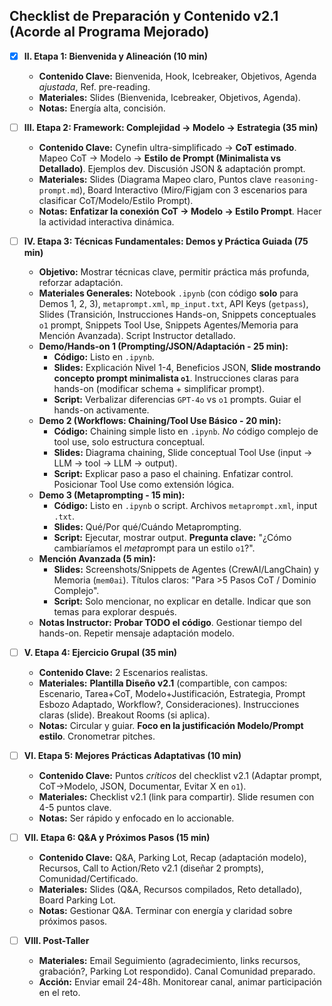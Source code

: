 ## Checklist de Preparación y Contenido v2.1 (Acorde al Programa Mejorado)

- [x] **II. Etapa 1: Bienvenida y Alineación (10 min)**
    *   **Contenido Clave:** Bienvenida, Hook, Icebreaker, Objetivos, Agenda *ajustada*, Ref. pre-reading.
    *   **Materiales:** Slides (Bienvenida, Icebreaker, Objetivos, Agenda).
    *   **Notas:** Energía alta, concisión.

- [ ] **III. Etapa 2: Framework: Complejidad -> Modelo -> Estrategia (35 min)**
    *   **Contenido Clave:** Cynefin ultra-simplificado -> **CoT estimado**. Mapeo CoT -> Modelo -> **Estilo de Prompt (Minimalista vs Detallado)**. Ejemplos dev. Discusión JSON & adaptación prompt.
    *   **Materiales:** Slides (Diagrama Mapeo claro, Puntos clave `reasoning-prompt.md`), Board Interactivo (Miro/Figjam con 3 escenarios para clasificar CoT/Modelo/Estilo Prompt).
    *   **Notas:** **Enfatizar la conexión CoT -> Modelo -> Estilo Prompt**. Hacer la actividad interactiva dinámica.

- [ ] **IV. Etapa 3: Técnicas Fundamentales: Demos y Práctica Guiada (75 min)**
    *   **Objetivo:** Mostrar técnicas clave, permitir práctica más profunda, reforzar adaptación.
    *   **Materiales Generales:** Notebook `.ipynb` (con código **solo** para Demos 1, 2, 3), `metaprompt.xml`, `mp_input.txt`, API Keys (`getpass`), Slides (Transición, Instrucciones Hands-on, Snippets conceptuales `o1` prompt, Snippets Tool Use, Snippets Agentes/Memoria para Mención Avanzada). Script Instructor detallado.
    *   **Demo/Hands-on 1 (Prompting/JSON/Adaptación - 25 min):**
        *   **Código:** Listo en `.ipynb`.
        *   **Slides:** Explicación Nivel 1-4, Beneficios JSON, **Slide mostrando concepto prompt minimalista `o1`**. Instrucciones claras para hands-on (modificar schema + simplificar prompt).
        *   **Script:** Verbalizar diferencias `GPT-4o` vs `o1` prompts. Guiar el hands-on activamente.
    *   **Demo 2 (Workflows: Chaining/Tool Use Básico - 20 min):**
        *   **Código:** Chaining simple listo en `.ipynb`. *No* código complejo de tool use, solo estructura conceptual.
        *   **Slides:** Diagrama chaining, Slide conceptual Tool Use (input -> LLM -> tool -> LLM -> output).
        *   **Script:** Explicar paso a paso el chaining. Enfatizar control. Posicionar Tool Use como extensión lógica.
    *   **Demo 3 (Metaprompting - 15 min):**
        *   **Código:** Listo en `.ipynb` o script. Archivos `metaprompt.xml`, input `.txt`.
        *   **Slides:** Qué/Por qué/Cuándo Metaprompting.
        *   **Script:** Ejecutar, mostrar output. **Pregunta clave:** "¿Cómo cambiaríamos el *meta*prompt para un estilo `o1`?".
    *   **Mención Avanzada (5 min):**
        *   **Slides:** Screenshots/Snippets de Agentes (CrewAI/LangChain) y Memoria (`mem0ai`). Títulos claros: "Para >5 Pasos CoT / Dominio Complejo".
        *   **Script:** Solo mencionar, no explicar en detalle. Indicar que son temas para explorar después.
    *   **Notas Instructor:** **Probar TODO el código**. Gestionar tiempo del hands-on. Repetir mensaje adaptación modelo.

- [ ] **V. Etapa 4: Ejercicio Grupal (35 min)**
    *   **Contenido Clave:** 2 Escenarios realistas.
    *   **Materiales:** **Plantilla Diseño v2.1** (compartible, con campos: Escenario, Tarea+CoT, Modelo+Justificación, Estrategia, Prompt Esbozo Adaptado, Workflow?, Consideraciones). Instrucciones claras (slide). Breakout Rooms (si aplica).
    *   **Notas:** Circular y guiar. **Foco en la justificación Modelo/Prompt estilo**. Cronometrar pitches.

- [ ] **VI. Etapa 5: Mejores Prácticas Adaptativas (10 min)**
    *   **Contenido Clave:** Puntos *críticos* del checklist v2.1 (Adaptar prompt, CoT->Modelo, JSON, Documentar, Evitar X en `o1`).
    *   **Materiales:** Checklist v2.1 (link para compartir). Slide resumen con 4-5 puntos clave.
    *   **Notas:** Ser rápido y enfocado en lo accionable.

- [ ] **VII. Etapa 6: Q&A y Próximos Pasos (15 min)**
    *   **Contenido Clave:** Q&A, Parking Lot, Recap (adaptación modelo), Recursos, Call to Action/Reto v2.1 (diseñar 2 prompts), Comunidad/Certificado.
    *   **Materiales:** Slides (Q&A, Recursos compilados, Reto detallado), Board Parking Lot.
    *   **Notas:** Gestionar Q&A. Terminar con energía y claridad sobre próximos pasos.

- [ ] **VIII. Post-Taller**
    *   **Materiales:** Email Seguimiento (agradecimiento, links recursos, grabación?, Parking Lot respondido). Canal Comunidad preparado.
    *   **Acción:** Enviar email 24-48h. Monitorear canal, animar participación en el reto.
